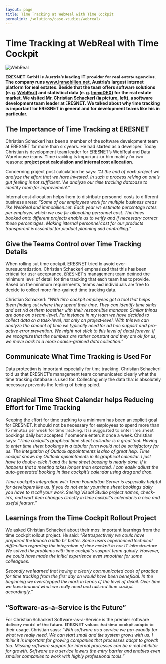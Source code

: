 ```yaml
---
layout: page
title: Time Tracking at WebReal with Time Cockpit
permalink: /solutions/case-studies/webreal/
---
```


<h1>Time Tracking at WebReal with Time Cockpit</h1><p>
  <img src="{{site.baseurl}}/content/images/customer_logos/webreal_some_team_members.png.png" alt="WebReal" title="WebReal" />
</p><p>
  <strong>ERESNET GmbH is Austria’s leading IT provider for real estate agencies. The company runs <a href="http://www.immobilien.net/" target="_blank">www.immobilien.net</a>, Austria’s largest internet platform for real estates. Beside that the team offers software solutions (e. g. <a href="http://www.webreal.at/" target="_blank">WebReal</a>) and statistical data (e. g. <a href="http://www.immobilien.net/immodex" target="_blank">ImmoDEX</a>) for the real estate market. We visited Mr. Christian Schackerl (in picture, left), a software development team leader at ERESNET. We talked about why time tracking is important for ERESNET in general and for development teams like his in particular.</strong>
</p><h2>The Importance of Time Tracking at ERESNET</h2><p>Christian Schackerl has been a member of the software development team at ERESNET for more than six years. He had started as a developer. Today Christian is development team leader for ERESNET’s WebReal and Data Warehouse teams. Time tracking is important for him mainly for two reasons: <strong>project post calculation and internal cost allocation</strong>.</p><p>Concerning project post calculation he says: <em>“At the end of each project we analyze the effort that we have invested. In such a process relying on one’s gut feeling is not sufficient. We analyze our time tracking database to identity room for improvement.”</em></p><p>Internal cost allocation helps them to distribute personnel costs to different business areas: <em>“Some of our employees work for multiple business areas like WebReal and immobilien.net. Each year we estimate percentage rates per employee which we use for allocating personnel cost. The times booked onto different projects enable us to verify and if necessary correct these percentages. Making internal personnel cost for our products transparent is essential for product planning and controlling.”</em></p><h2>Give the Teams Control over Time Tracking Details</h2><p>When rolling out time cockpit, ERESNET tried to avoid over-bureaucratization. Christian Schackerl emphasized that this has been critical for user acceptance. ERESNET’s management team defined the minimum level of detail for time tracking that each team has to provide. Based on the minimum requirements, teams and individuals are free to decide to collect more fine-grained time tracking data.</p><p>Christian Schackerl: <em>“With time cockpit employees get a tool that helps them finding out where they spend their time. They can identify time sinks and get rid of them together with their responsible manager. Similar things are done on a team-level. For instance in my team we have decided to collect data on a task-level, not only on project-level. With this we can analyze the amount of time we typically need for ad hoc support and pro-active error prevention. We might not stick to this level of detail forever. If we recognize that the numbers are rather constant and they are ok for us, we move back to a more coarse-grained data collection.”</em></p><h2>Communicate What Time Tracking is Used For</h2><p>Data protection is important especially for time tracking. Christian Schackerl told us that ERESNET’s management team communicated clearly what the time tracking database is used for. Collecting only the data that is absolutely necessary prevents the feeling of being spied.</p><h2>Graphical Time Sheet Calendar helps Reducing Effort for Time Tracking</h2><p>Keeping the effort for time tracking to a minimum has been an explicit goal for ERESNET. It should not be necessary for employees to spend more than 15 minutes per week for time tracking. It is suggested to enter time sheet bookings daily but accepted if someone enters it once a week. Christian says: <em>“Time cockpit’s graphical time sheet calendar is a great tool. Having to enter time sheet bookings in a tabular form would not be satisfactory for us. The integration of Outlook appointments is also of great help. Time cockpit shows my Outlook appointments in its graphical calendar. I just have to double-click it and the time sheet booking is nearly done. If it happens that a meeting takes longer than expected, I can easily adjust the auto-generated booking in time cockpit’s calendar using drag and drop.</em></p><p>
  <em>Time cockpit’s integration with Team Foundation Server is especially helpful for developers like us. If you do not enter your time sheet bookings daily you have to recall your work. Seeing Visual Studio project names, check-in’s, and work item changes directly in time cockpit’s calendar is a nice and useful feature.”</em>
</p><h2>Learnings from the Time Cockpit Rollout Project</h2><p>We asked Christian Schackerl about their most important learnings from the time cockpit rollout project. He said: <em>“Retrospectively we could have prepared the launch a little bit better. Some users experienced technical difficulties regarding the integration of time cockpit in our IT infrastructure. We solved the problems with time cockpit’s support team quickly. However, we could have made the initial experience even smoother for some colleagues.</em></p><p>
  <em>Secondly we learned that having a clearly communicated code of practice for time tracking from the first day on would have been beneficial. In the beginning we overstepped the mark in terms of the level of detail. Over time we have learned what we really need and tailored time cockpit accordingly.”</em>
</p><h2>“Software-as-a-Service is the Future”</h2><p>For Christian Schackerl Software-as-a-Service is the premier software delivery model of the future. ERESNET values that time cockpit adapts to their usage. Christian says: <em>“With software as a service we pay exactly for what we really need. We can start small and the system grows with us. I think it is important for growing companies that processes adapt to growth too. Missing software support for internal processes can be a real inhibitor for growth. Software as a service lowers the entry barrier and enables even smaller companies to work with highly professional tools.”</em></p><p>
  <em>
    <br />
  </em>
</p><p>
  <em>
    <br />
  </em>
</p>